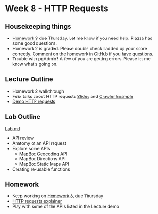# Week 8 - HTTP Requests

## Housekeeping things

* [Homework 3](https://canvas.upenn.edu/courses/1533813/assignments/8421896?module_item_id=19270424) due Thursday. Let me know if you need help. Piazza has some good questions.
* Homework 2 is graded. Please double check I added up your score correctly. Comment on the homework in GitHub if you have questions.
* Trouble with pgAdmin? A few of you are getting errors. Please let me know what's going on.

## Lecture Outline

* Homework 2 walkthrough 
* Felix talks about HTTP requests [Slides](https://drive.google.com/file/d/1Cgoinn4Efyw_8vUiEqc39XEAf5WsP12z/view?usp=sharing) 
   and [Crawler Example](Crawler_Example.ipynb)
* [Demo HTTP requests](Lecture.ipynb)

## Lab Outline

[Lab.md](Lab.md)

* API review
* Anatomy of an API request
* Explore some APIs
  * MapBox Geocoding API
  * MapBox Directions API
  * MapBox Static Maps API
* Creating re-usable functions


## Homework

* Keep working on [Homework 3](https://canvas.upenn.edu/courses/1533813/assignments/8421896), due Thursday
* [HTTP requests explainer](https://lyzidiamond.com/explains/how-the-internet-works)
* Play with some of the APIs listed in the Lecture demo
